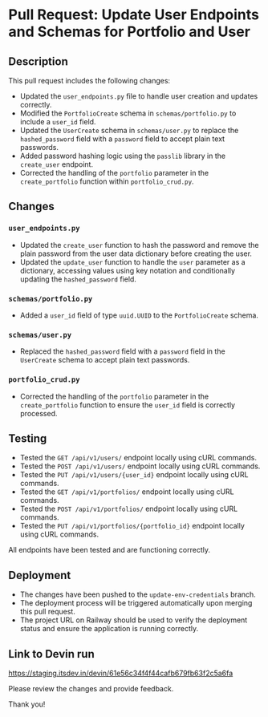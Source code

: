 # Pull Request: Update User Endpoints and Schemas for Portfolio and User

## Description

This pull request includes the following changes:

- Updated the `user_endpoints.py` file to handle user creation and updates correctly.
- Modified the `PortfolioCreate` schema in `schemas/portfolio.py` to include a `user_id` field.
- Updated the `UserCreate` schema in `schemas/user.py` to replace the `hashed_password` field with a `password` field to accept plain text passwords.
- Added password hashing logic using the `passlib` library in the `create_user` endpoint.
- Corrected the handling of the `portfolio` parameter in the `create_portfolio` function within `portfolio_crud.py`.

## Changes

### `user_endpoints.py`
- Updated the `create_user` function to hash the password and remove the plain password from the user data dictionary before creating the user.
- Updated the `update_user` function to handle the `user` parameter as a dictionary, accessing values using key notation and conditionally updating the `hashed_password` field.

### `schemas/portfolio.py`
- Added a `user_id` field of type `uuid.UUID` to the `PortfolioCreate` schema.

### `schemas/user.py`
- Replaced the `hashed_password` field with a `password` field in the `UserCreate` schema to accept plain text passwords.

### `portfolio_crud.py`
- Corrected the handling of the `portfolio` parameter in the `create_portfolio` function to ensure the `user_id` field is correctly processed.

## Testing

- Tested the `GET /api/v1/users/` endpoint locally using cURL commands.
- Tested the `POST /api/v1/users/` endpoint locally using cURL commands.
- Tested the `PUT /api/v1/users/{user_id}` endpoint locally using cURL commands.
- Tested the `GET /api/v1/portfolios/` endpoint locally using cURL commands.
- Tested the `POST /api/v1/portfolios/` endpoint locally using cURL commands.
- Tested the `PUT /api/v1/portfolios/{portfolio_id}` endpoint locally using cURL commands.

All endpoints have been tested and are functioning correctly.

## Deployment

- The changes have been pushed to the `update-env-credentials` branch.
- The deployment process will be triggered automatically upon merging this pull request.
- The project URL on Railway should be used to verify the deployment status and ensure the application is running correctly.

## Link to Devin run

https://staging.itsdev.in/devin/61e56c34f4f44cafb679fb63f2c5a6fa

Please review the changes and provide feedback.

Thank you!
